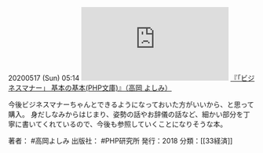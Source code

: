 20200517 (Sun) 05:14
[![](https://gyazo.com/e869e4f7a481bc636e30dfc3ff1218e7.img)](http://amzn.to/2Z73EOR)
[『「ビジネスマナー」 基本の基本(PHP文庫)』（高岡 よしみ）](https://amzn.to/2Z73EOR)

今後ビジネスマナーちゃんとできるようになっておいた方がいいから、と思って購入。
身だしなみからはじまり、姿勢の話やお辞儀の話など、細かい部分を丁寧に書いてくれているので、今後も参照していくことになりそうな本。

著者： #高岡よしみ
出版社： #PHP研究所
発行：2018
分類：[[33経済]]
